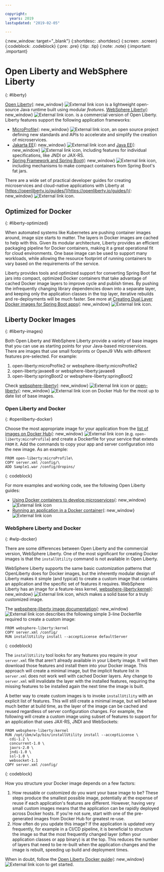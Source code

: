 ```yaml
---

copyright:
  years: 2019
lastupdated: "2019-02-05"

---
```


{:new_window: target="_blank"}
{:shortdesc: .shortdesc}
{:screen: .screen}
{:codeblock: .codeblock}
{:pre: .pre}
{:tip: .tip}
{:note: .note}
{:important: .important}

# Open Liberty and WebSphere Liberty
{: #liberty}

[Open Liberty](https://openliberty.io/){: new_window} ![External link icon](../icons/launch-glyph.svg "External link icon") is a lightweight open-source Java runtime built using modular *features*. [WebSphere Liberty](https://developer.ibm.com/wasdev/){: new_window} ![External link icon](../icons/launch-glyph.svg "External link icon"). is a commercial version of Open Liberty. Liberty features support the following application frameworks:

* [MicroProfile](https://microprofile.io/){: new_window} ![External link icon](../icons/launch-glyph.svg "External link icon"), an open source project defining new standards and APIs to accelerate and simplify the creation of microservices.
* [Jakarta EE](https://jakarta.ee){: new_window} ![External link icon](../icons/launch-glyph.svg "External link icon") and [Java EE](https://www.oracle.com/technetwork/java/javaee/overview/index.html){: new_window} ![External link icon](../icons/launch-glyph.svg "External link icon"), including features for individual specifications, like JNDI or JAX-RS.
* [Spring Framework and Spring Boot](https://www.ibm.com/support/knowledgecenter/en/SSEQTP_liberty/com.ibm.websphere.wlp.doc/ae/twlp_dep_springboot.html){: new_window} ![External link icon](../icons/launch-glyph.svg "External link icon"), including mechanisms to make compact containers from Spring Boot's fat jars.

There are a wide set of practical developer guides for creating microservices and cloud-native applications with Liberty at [https://openliberty.io/guides/](https://openliberty.io/guides/){: new_window} ![External link icon](../icons/launch-glyph.svg "External link icon").

## Optimized for Docker
{: #liberty-optimized}

When automated systems like Kubernetes are pushing container images around, image size starts to matter. The layers in Docker images are cached to help with this. Given its modular architecture, Liberty provides an efficient packaging pipeline for Docker containers, making it a great operational fit for cloud environments. One base image can be used to support many workloads, while allowing the resource footprint of running containers to vary based on the requirements of the service.

Liberty provides tools and optimized support for converting Spring Boot fat jars into compact, optimized Docker containers that take advantage of cached Docker image layers to improve cycle and publish times. By pushing the infrequently changing library dependencies down into a separate layer, and keeping only the application classes in the top layer, iterative rebuilds and re-deployments will be much faster. See more at [Creating Dual Layer Docker images for Spring Boot apps](https://openliberty.io/blog/2018/07/02/creating-dual-layer-docker-images-for-spring-boot-apps.html){: new_window} ![External link icon](../icons/launch-glyph.svg "External link icon").

## Liberty Docker Images
{: #liberty-images}

Both Open Liberty and WebSphere Liberty provide a variety of base images that you can use as starting points for your Java-based microservices. There are images that use small footprints or OpenJ9 VMs with different features pre-selected. For example:

1. open-liberty:microProfile2 or websphere-liberty:microProfile2
2. open-liberty:javaee8 or websphere-liberty:javaee8
3. open-liberty:springBoot2 or websphere-liberty:springBoot2

Check [websphere-liberty](https://hub.docker.com/_/websphere-liberty/){: new_window} ![External link icon](../icons/launch-glyph.svg "External link icon") or [open-liberty](https://hub.docker.com/_/open-liberty/){: new_window} ![External link icon](../icons/launch-glyph.svg "External link icon") on Docker Hub for the most up to date list of base images.

### Open Liberty and Docker
{: #openliberty-docker}

Choose the most appropriate image for your application from the [list of images on Docker Hub](https://hub.docker.com/_/open-liberty/){: new_window} ![External link icon](../icons/launch-glyph.svg "External link icon") (e.g. `open-liberty:microProfile`) and create a Dockerfile for your service that extends `FROM` it. Add the commands to copy your app and server configuration into the new image. As an example:

```docker
FROM open-liberty:microProfile\
COPY server.xml /config/\
ADD Sample1.war /config/dropins/
```
{: codeblock}

For more examples and working code, see the following Open Liberty guides:

* [Using Docker containers to develop microservices](https://openliberty.io/guides/docker.html){: new_window} ![External link icon](../icons/launch-glyph.svg "External link icon")
* [Running an application in a Docker container](https://openliberty.io/guides/getting-started.html#running-the-application-in-a-docker-container){: new_window} ![External link icon](../icons/launch-glyph.svg "External link icon")

### WebSphere Liberty and Docker
{: #wlp-docker}

There are some differences between Open Liberty and the commercial version, WebSphere Liberty. One of the most significant for creating Docker images is that the `installUtility` command is not available in Open Liberty.

WebSphere Liberty supports the same basic customization patterns that OpenLiberty does for Docker images, but the inherently modular design of Liberty makes it simple (and typical) to create a custom image that contains an application and the specific set of features it requires. WebSphere Liberty has an image for a feature-less kernel, [websphere-liberty:kernel](https://github.com/WASdev/ci.docker/blob/9d28dfba4d20596f89b393bc9e3ae8295feec469/ga/developer/kernel/Dockerfile){: new_window} ![External link icon](../icons/launch-glyph.svg "External link icon"), which makes a solid base for a truly customized image.

The [websphere-liberty image documentation](https://hub.docker.com/_/websphere-liberty/){: new_window} ![External link icon](../icons/launch-glyph.svg "External link icon") describes the following simple 3-line Dockerfile required to create a custom image:

```docker
FROM websphere-liberty:kernel
COPY server.xml /config/
RUN installUtility install --acceptLicense defaultServer
```
{: codeblock}

The `installUtility` tool looks for any features you require in your `server.xml` file that aren't already available in your Liberty image. It will then download those features and install them into your Docker image. This approach will create a minimal image, but the implicit feature list in `server.xml` does not work well with cached Docker layers. Any change to `server.xml` will invalidate the layer with the installed features, requiring the missing features to be installed again the next time the image is built.

A better way to create custom images is to invoke `installUtility` with an explicit list of features. This will still create a minimal image, but will behave much better at build time, as the layer of the image can be cached and reused regardless of server configuration changes. For example, the following will create a custom image using subset of features to support for an application that uses JAX-RS, JNDI and WebSockets:

```docker
FROM websphere-liberty:kernel
RUN /opt/ibm/wlp/bin/installUtility install --acceptLicense \
  cdi-1.2 \
  concurrent-1.0 \
  jaxrs-2.0 \
  jndi-1.0 \
  ssl-1.0 \
  websocket-1.1
COPY server.xml /config/
```
{: codeblock}

How you structure your Docker image depends on a few factors:

1. How reusable or customized do you want your base image to be?
    These steps produce the smallest possible image, potentially at the expense of reuse if each application's features are different. However, having very small custom images means that the application can be rapidly deployed across Docker hosts. If you're not sure, start with one of the pre-generated images from Docker Hub for greatest re-use.
2. How often do you update this image?
    If the application is updated very frequently, for example in a CI/CD pipeline, it is beneficial to structure the image so that the most frequently changed layer (often your application classes or app binary) is at the top. This reduces the number of layers that need to be re-built when the application changes and the image is rebuilt, speeding up build and deployment times.

When in doubt, follow the [Open Liberty Docker guide](https://openliberty.io/guides/docker.html){: new_window} ![External link icon](../icons/launch-glyph.svg "External link icon") to get started.
